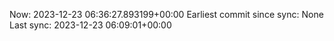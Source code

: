 Now: 2023-12-23 06:36:27.893199+00:00 Earliest commit since sync: None Last sync: 2023-12-23 06:09:01+00:00

